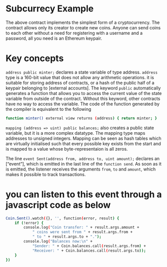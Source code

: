 # Subcurrecy Example

The above contract implements the simplest form of a cryptocurrency.
The contract allows only its creator to create new coins. Anyone can send coins to each other without a need for registering with a username and a password, all you need is an Ethereum keypair.

# Key concepts

`address public minter;` declares a state variable of type address.
`address` type is a 160-bit value that does not allow any arithmetic operations. it is suitable for storing address of contracts, or a hash of the public half of a keypair belonging to [external accounts].
The keyword `public` automatically generates a function that allows you to access the current value of the state variable from outside of the contract. Without this keyword, other contracts have no way to access the variable.
The code of the function generated by the compiler is equivalent to the following

```bash
function minter() external view returns (address) { return minter; }
```

`mapping (address => uint) public balances;` also creates a public state variable, but it is a more complex datatype.
The mapping type maps addresses to unsigned integers.
Mapping can be seen as hash tables which are virtually initialised such that every possible key exists from the start and is mapped to a value whose byte-representaion is all zeros.

The line `event Sent(address from, address to, uint amount);` declares an [“event”], which is emitted in the last line of the `function send`.
As soon as it is emitted, the listener receives the arguments `from`, `to` and `amount`, which makes it possible to track transactions.

# you can listen to this event through a javascript code as below

```bash
Coin.Sent().watch({}, '', function(error, result) {
    if (!error) {
        console.log("Coin transfer: " + result.args.amount +
            " coins were sent from " + result.args.from +
            " to " + result.args.to + ".");
        console.log("Balances now:\n" +
            "Sender: " + Coin.balances.call(result.args.from) +
            "Receiver: " + Coin.balances.call(result.args.to));
    }
})
```
